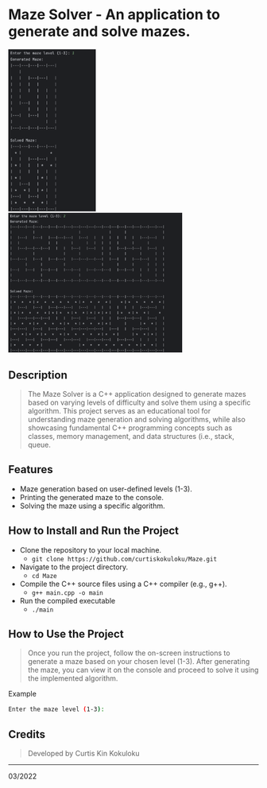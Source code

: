 # Maze Solver - An application to generate and solve mazes.

<img src="maze-level1.png" width="176"/>
<img src="maze-level2.png" width="350"/>

## Description

> The Maze Solver is a C++ application designed to generate mazes based on varying
> levels of difficulty and solve them using a specific algorithm.
> This project serves as an educational tool for understanding maze generation and
> solving algorithms, while also showcasing fundamental C++ programming concepts
> such as classes, memory management, and data structures (i.e., stack, queue.

## Features

- Maze generation based on user-defined levels (1-3).
- Printing the generated maze to the console.
- Solving the maze using a specific algorithm.

## How to Install and Run the Project

- Clone the repository to your local machine.
  - `git clone https://github.com/curtiskokuloku/Maze.git`
- Navigate to the project directory.
  - `cd Maze`
- Compile the C++ source files using a C++ compiler (e.g., g++).
  - `g++ main.cpp -o main`
- Run the compiled executable
  - `./main`

## How to Use the Project

> Once you run the project, follow the on-screen instructions to generate a maze based
> on your chosen level (1-3).
> After generating the maze, you can view it on the console and proceed to solve
> it using the implemented algorithm.

Example

```bash
Enter the maze level (1-3):
```

## Credits

> Developed by Curtis Kin Kokuloku
---
03/2022
